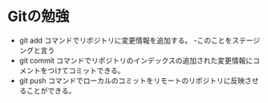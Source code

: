 # Gitの勉強

- git add コマンドでリポジトリに変更情報を追加する。
  -このことをステージングと言う
- git commit コマンドでリポジトリのインデックスの追加された変更情報にコメントをつけてコミットできる。
- git push コマンドでローカルのコミットをリモートのリポジトリに反映させることができる。
